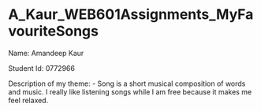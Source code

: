# A_Kaur_WEB601Assignments_MyFavouriteSongs
Name: Amandeep Kaur

Student Id: 0772966

Description of my theme: - Song is a short musical composition of words and music. I really like listening songs while I am free because it makes me feel relaxed.
 
